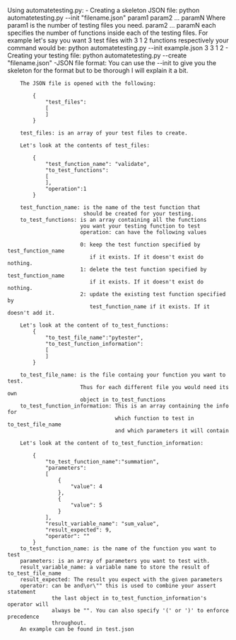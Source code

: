 Using automatetesting.py:
	- Creating a skeleton JSON file:
		python automatetesting.py --init "filename.json" param1 param2 ... paramN
		Where param1 is the number of testing files you need.
		param2 ... paramN each specifies the number of functions inside
		each of the testing files.
		For example let's say you want 3 test files with 3 1 2 functions 
		respectively your command would be:
		python automatetesting.py --init example.json 3 3 1 2
	- Creating your testing file:
		python automatetesting.py --create "filename.json"
	-JSON file format:
		You can use the --init to give you the skeleton for the format 
		but to be thorough I will explain it a bit.
		
		The JSON file is opened with the following:
		
			{
				"test_files":
				[
				]
			}
			
		test_files: is an array of your test files to create.
		
		Let's look at the contents of test_files:
			
			{
				"test_function_name": "validate",
				"to_test_functions":
				[
				],
				"operation":1
			}
			
		test_function_name: is the name of the test function that
							should be created for your testing.
		to_test_functions: is an array containing all the functions
						   you want your testing function to test
						   operation: can have the following values
						   
				           0: keep the test function specified by test_function_name
						      if it exists. If it doesn't exist do nothing.
				           1: delete the test function specified by test_function_name 
				              if it exists. If it doesn't exist do nothing.
				           2: update the existing test function specified by 
						      test_function_name if it exists. If it doesn't add it.
		
		Let's look at the content of to_test_functions:
			{
				"to_test_file_name":"pytester",
				"to_test_function_information":
				[
				]
			}
			
		to_test_file_name: is the file containg your function you want to test.
		                   Thus for each different file you would need its own 
						   object in to_test_functions
		to_test_function_information: This is an array containing the info for 
		                              which function to test in to_test_file_name
									  and which parameters it will contain
		
		Let's look at the content of to_test_function_information:
			
			{
				"to_test_function_name":"summation",
				"parameters": 
				[
					{
						"value": 4
					},
					{
						"value": 5
					}
				],
				"result_variable_name": "sum_value",
				"result_expected": 9,
				"operator": ""
			}
		to_test_function_name: is the name of the function you want to test
		parameters: is an array of parameters you want to test with.
		result_variable_name: a variable name to store the result of to_test_file_name
		result_expected: The result you expect with the given parameters
		operator: can be and\or\"" this is used to combine your assert statement
		          the last object in to_test_function_information's operator will
				  always be "". You can also specify '(' or ')' to enforce precedence
				  throughout.
		An example can be found in test.json
								
		
	
	
